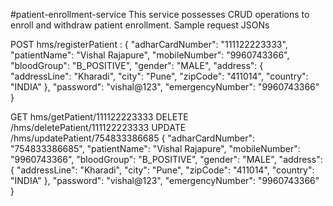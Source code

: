#patient-enrollment-service This service possesses CRUD operations to enroll and withdraw patient enrollment. Sample request JSONs

POST hms/registerPatient :
{ "adharCardNumber": "111122223333", "patientName": "Vishal Rajapure", "mobileNumber": "9960743366", "bloodGroup": "B_POSITIVE", "gender": "MALE", "address": { "addressLine": "Kharadi", "city": "Pune", "zipCode": "411014", "country": "INDIA" }, "password": "vishal@123", "emergencyNumber": "9960743366" }

GET hms/getPatient/111122223333
DELETE /hms/deletePatient/111122223333
UPDATE /hms/updatePatient/754833386685
{ "adharCardNumber": "754833386685", "patientName": "Vishal Rajapure", "mobileNumber": "9960743366", "bloodGroup": "B_POSITIVE", "gender": "MALE", "address": { "addressLine": "Kharadi", "city": "Pune", "zipCode": "411014", "country": "INDIA" }, "password": "vishal@123", "emergencyNumber": "9960743366" }
